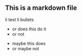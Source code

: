 ## This is a markdown file
li test
li bullets
- or does this do it
- or not
* maybe this does
* or maybe not
